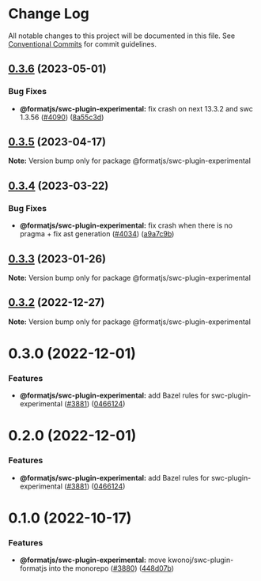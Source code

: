 # Change Log

All notable changes to this project will be documented in this file.
See [Conventional Commits](https://conventionalcommits.org) for commit guidelines.

## [0.3.6](https://github.com/formatjs/formatjs/compare/@formatjs/swc-plugin-experimental@0.3.5...@formatjs/swc-plugin-experimental@0.3.6) (2023-05-01)

### Bug Fixes

* **@formatjs/swc-plugin-experimental:** fix crash on next 13.3.2 and swc 1.3.56 ([#4090](https://github.com/formatjs/formatjs/issues/4090)) ([8a55c3d](https://github.com/formatjs/formatjs/commit/8a55c3dc97efb5a8d5eaa05cb0f5fc665eff2188))

## [0.3.5](https://github.com/formatjs/formatjs/compare/@formatjs/swc-plugin-experimental@0.3.4...@formatjs/swc-plugin-experimental@0.3.5) (2023-04-17)

**Note:** Version bump only for package @formatjs/swc-plugin-experimental

## [0.3.4](https://github.com/formatjs/formatjs/compare/@formatjs/swc-plugin-experimental@0.3.3...@formatjs/swc-plugin-experimental@0.3.4) (2023-03-22)

### Bug Fixes

* **@formatjs/swc-plugin-experimental:** fix crash when there is no pragma + fix ast generation ([#4034](https://github.com/formatjs/formatjs/issues/4034)) ([a9a7c9b](https://github.com/formatjs/formatjs/commit/a9a7c9be3d1fe5e61391a8f0707a7d050835766c))

## [0.3.3](https://github.com/formatjs/formatjs/compare/@formatjs/swc-plugin-experimental@0.3.2...@formatjs/swc-plugin-experimental@0.3.3) (2023-01-26)

**Note:** Version bump only for package @formatjs/swc-plugin-experimental

## [0.3.2](https://github.com/formatjs/formatjs/compare/@formatjs/swc-plugin-experimental@0.3.0...@formatjs/swc-plugin-experimental@0.3.2) (2022-12-27)

**Note:** Version bump only for package @formatjs/swc-plugin-experimental

# 0.3.0 (2022-12-01)

### Features

* **@formatjs/swc-plugin-experimental:** add Bazel rules for swc-plugin-experimental ([#3881](https://github.com/formatjs/formatjs/issues/3881)) ([0466124](https://github.com/formatjs/formatjs/commit/0466124aebbbde20b70d26ff3cababb5ab16880b))

# 0.2.0 (2022-12-01)

### Features

* **@formatjs/swc-plugin-experimental:** add Bazel rules for swc-plugin-experimental ([#3881](https://github.com/formatjs/formatjs/issues/3881)) ([0466124](https://github.com/formatjs/formatjs/commit/0466124aebbbde20b70d26ff3cababb5ab16880b))

# 0.1.0 (2022-10-17)

### Features

* **@formatjs/swc-plugin-experimental:** move kwonoj/swc-plugin-formatjs into the monorepo ([#3880](https://github.com/formatjs/formatjs/pull/3880)) ([448d07b](https://github.com/formatjs/formatjs/commit/448d07bf9398acc34b12752e3507f0a1e6739a83))
